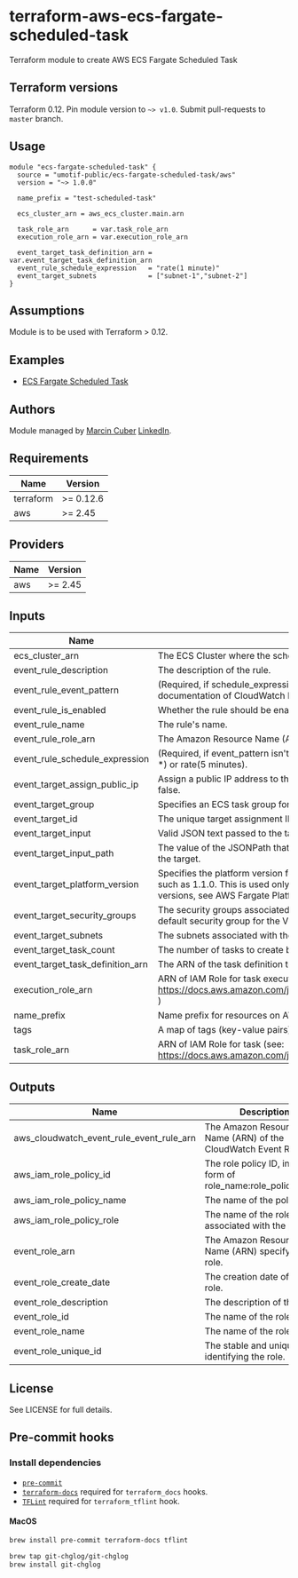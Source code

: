 # terraform-aws-ecs-fargate-scheduled-task
Terraform module to create AWS ECS Fargate Scheduled Task

## Terraform versions

Terraform 0.12. Pin module version to `~> v1.0`. Submit pull-requests to `master` branch.

## Usage

```hcl
module "ecs-fargate-scheduled-task" {
  source = "umotif-public/ecs-fargate-scheduled-task/aws"
  version = "~> 1.0.0"

  name_prefix = "test-scheduled-task"

  ecs_cluster_arn = aws_ecs_cluster.main.arn

  task_role_arn      = var.task_role_arn
  execution_role_arn = var.execution_role_arn

  event_target_task_definition_arn = var.event_target_task_definition_arn
  event_rule_schedule_expression   = "rate(1 minute)"
  event_target_subnets             = ["subnet-1","subnet-2"]
}
```

## Assumptions

Module is to be used with Terraform > 0.12.

## Examples

* [ECS Fargate Scheduled Task](https://github.com/umotif-public/terraform-aws-ecs-fargate-scheduled-task/tree/master/examples/core)

## Authors

Module managed by [Marcin Cuber](https://github.com/marcincuber) [LinkedIn](https://www.linkedin.com/in/marcincuber/).

<!-- BEGINNING OF PRE-COMMIT-TERRAFORM DOCS HOOK -->
## Requirements

| Name | Version |
|------|---------|
| terraform | >= 0.12.6 |
| aws | >= 2.45 |

## Providers

| Name | Version |
|------|---------|
| aws | >= 2.45 |

## Inputs

| Name | Description | Type | Default | Required |
|------|-------------|------|---------|:--------:|
| ecs\_cluster\_arn | The ECS Cluster where the scheduled task will be running | `any` | n/a | yes |
| event\_rule\_description | The description of the rule. | `any` | `null` | no |
| event\_rule\_event\_pattern | (Required, if schedule\_expression isn't specified) Event pattern described a JSON object. See full documentation of CloudWatch Events and Event Patterns for details. | `any` | `null` | no |
| event\_rule\_is\_enabled | Whether the rule should be enabled. | `bool` | `true` | no |
| event\_rule\_name | The rule's name. | `string` | `""` | no |
| event\_rule\_role\_arn | The Amazon Resource Name (ARN) associated with the role that is used for target invocation. | `any` | `null` | no |
| event\_rule\_schedule\_expression | (Required, if event\_pattern isn't specified) The scheduling expression. For example, cron(0 20 \* \* ? \*) or rate(5 minutes). | `any` | `null` | no |
| event\_target\_assign\_public\_ip | Assign a public IP address to the ENI (Fargate launch type only). Valid values are true or false. Default false. | `bool` | `false` | no |
| event\_target\_group | Specifies an ECS task group for the task. The maximum length is 255 characters. | `any` | `null` | no |
| event\_target\_id | The unique target assignment ID. If missing, will generate a random, unique id. | `any` | `null` | no |
| event\_target\_input | Valid JSON text passed to the target. | `any` | `null` | no |
| event\_target\_input\_path | The value of the JSONPath that is used for extracting part of the matched event when passing it to the target. | `any` | `null` | no |
| event\_target\_platform\_version | Specifies the platform version for the task. Specify only the numeric portion of the platform version, such as 1.1.0. This is used only if LaunchType is FARGATE. For more information about valid platform versions, see AWS Fargate Platform Versions. Default to LATEST | `string` | `"LATEST"` | no |
| event\_target\_security\_groups | The security groups associated with the task or service. If you do not specify a security group, the default security group for the VPC is used. | `list` | `[]` | no |
| event\_target\_subnets | The subnets associated with the task or service. | `list` | n/a | yes |
| event\_target\_task\_count | The number of tasks to create based on the TaskDefinition. The default is 1. | `number` | `1` | no |
| event\_target\_task\_definition\_arn | The ARN of the task definition to use if the event target is an Amazon ECS cluster. | `any` | n/a | yes |
| execution\_role\_arn | ARN of IAM Role for task execution (see: https://docs.aws.amazon.com/ja_jp/AmazonECS/latest/developerguide/task_execution_IAM_role.html ) | `string` | `""` | no |
| name\_prefix | Name prefix for resources on AWS. | `any` | n/a | yes |
| tags | A map of tags (key-value pairs) passed to resources. | `map(string)` | `{}` | no |
| task\_role\_arn | ARN of IAM Role for task (see: https://docs.aws.amazon.com/ja_jp/AmazonECS/latest/developerguide/task-iam-roles.html ) | `any` | n/a | yes |

## Outputs

| Name | Description |
|------|-------------|
| aws\_cloudwatch\_event\_rule\_event\_rule\_arn | The Amazon Resource Name (ARN) of the CloudWatch Event Rule. |
| aws\_iam\_role\_policy\_id | The role policy ID, in the form of role\_name:role\_policy\_name. |
| aws\_iam\_role\_policy\_name | The name of the policy. |
| aws\_iam\_role\_policy\_role | The name of the role associated with the policy. |
| event\_role\_arn | The Amazon Resource Name (ARN) specifying the role. |
| event\_role\_create\_date | The creation date of the IAM role. |
| event\_role\_description | The description of the role. |
| event\_role\_id | The name of the role. |
| event\_role\_name | The name of the role. |
| event\_role\_unique\_id | The stable and unique string identifying the role. |

<!-- END OF PRE-COMMIT-TERRAFORM DOCS HOOK -->

## License

See LICENSE for full details.

## Pre-commit hooks

### Install dependencies

* [`pre-commit`](https://pre-commit.com/#install)
* [`terraform-docs`](https://github.com/segmentio/terraform-docs) required for `terraform_docs` hooks.
* [`TFLint`](https://github.com/terraform-linters/tflint) required for `terraform_tflint` hook.

#### MacOS

```bash
brew install pre-commit terraform-docs tflint

brew tap git-chglog/git-chglog
brew install git-chglog
```
